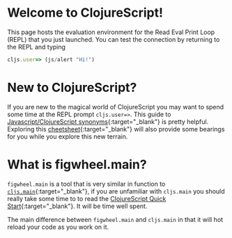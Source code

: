 # Welcome to ClojureScript!

This page hosts the evaluation environment for the Read Eval Print
Loop (REPL) that you just launched. You can test the connection by
returning to the REPL and typing 

```javascript
cljs.user=> (js/alert "Hi!")
```

# New to ClojureScript?

If you are new to the magical world of ClojureScript you may want to
spend some time at the REPL prompt `cljs.user=>`. This guide to
[Javascript/ClojureScript synonyms](https://kanaka.github.io/clojurescript/web/synonym.html){:target="_blank"}
is pretty helpful. Exploring this
[cheetsheet](http://cljs.info/cheatsheet/){:target="_blank"} will also provide some
bearings for you while you explore this new terrain.

# What is figwheel.main?

`figwheel.main` is a tool that is very similar in function to
[`cljs.main`](https://clojurescript.org/guides/quick-start){:target="_blank"}, if you
are unfamiliar with `cljs.main` you should really take some time to to
read the
[ClojureScript Quick Start](https://clojurescript.org/guides/quick-start){:target="_blank"}. It
will be time well spent.

The main difference between `figwheel.main` and `cljs.main` in that it
will hot reload your code as you work on it.
